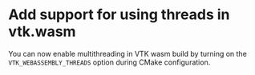 # Add support for using threads in vtk.wasm

You can now enable multithreading in VTK wasm build by turning on the
`VTK_WEBASSEMBLY_THREADS` option during CMake configuration.
